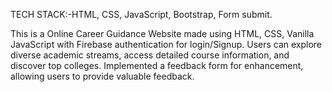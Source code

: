 TECH STACK:-HTML, CSS, JavaScript, Bootstrap, Form submit.


This is a Online Career Guidance Website made using HTML, CSS, Vanilla JavaScript with Firebase authentication for login/Signup. 
Users can explore diverse academic streams, access detailed course information, and discover top colleges. 
Implemented a feedback form for enhancement, allowing users to provide valuable feedback.

